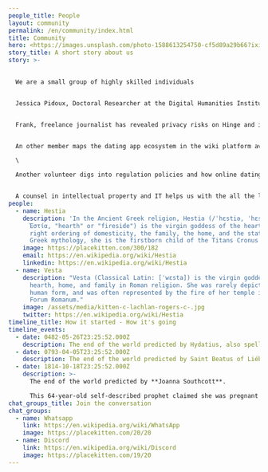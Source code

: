 ```yaml
---
people_title: People
layout: community
permalink: /en/community/index.html
title: Community
hero: <https://images.unsplash.com/photo-1588613254750-cf5d89a29b66?ixid=MnwxMjA3fDB8MHxwaG90by1wYWdlfHx8fGVufDB8fHx8&ixlib=rb-1.2.1&auto=format&fit=crop&w=1008&q=80>
story_title: A short story about us
story: >-
  

  We are a small group of highly skilled individuals


  Jessica Pidoux, Doctoral Researcher at the Digital Humanities Institute at École Polytechnique Fédérale de Lausanne works on revealing biases in Tinder's secretive matching algorithms. <https://jessicapidoux.info/>


  Frank, freelance journalist has revealed privacy risks on Hinge and is currently being messed around by Hinge, Bumble and Tinder having asked for his data <https://bit.ly/2J8mKOo> [](https://wiki.personaldata.io/wiki/User:Frandrews "User:Frandrews")


  An other member maps the dating app ecosystem in the wiki platform available thanks to our partner personaldata.io and delves into dating app patents.\

  \

  Another volunteer digs into regulation policies and how online dating interacts with collective practices and communities.


  A counsel in intellectual property and IT helps us with the all the legal facets.
people:
  - name: Hestia
    description: 'In the Ancient Greek religion, Hestia (/ˈhɛstiə, ˈhɛstʃə/; Greek:
      Ἑστία, "hearth" or "fireside") is the virgin goddess of the hearth, the
      right ordering of domesticity, the family, the home, and the state. In
      Greek mythology, she is the firstborn child of the Titans Cronus and Rhea'
    image: https://placekitten.com/300/182
    email: https://en.wikipedia.org/wiki/Hestia
    linkedin: https://en.wikipedia.org/wiki/Hestia
  - name: Vesta
    description: "Vesta (Classical Latin: [ˈwɛsta]) is the virgin goddess of the
      hearth, home, and family in Roman religion. She was rarely depicted in
      human form, and was often represented by the fire of her temple in the
      Forum Romanum."
    image: /assets/media/kitten-c-lachlan-rogers-c-.jpg
    twitter: https://en.wikipedia.org/wiki/Hestia
timeline_title: How it started - How it's going
timeline_events:
  - date: 0482-05-26T23:25:52.000Z
    description: The end of the world predicted by Hydatius, also spelled Idacius
  - date: 0793-04-05T23:25:52.000Z
    description: The end of the world predicted by Saint Beatus of Liébana
  - date: 1814-10-18T23:25:52.000Z
    description: >-
      The end of the world predicted by **Joanna Southcott**. 

      This 64-year-old self-described prophet claimed she was pregnant with the Christ child, and that he would be born on October 19, 1814. She died later that year having not delivered a child, and an autopsy proved she had not been pregnant.
chat_groups_title: Join the conversation
chat_groups:
  - name: Whatsapp
    link: https://en.wikipedia.org/wiki/WhatsApp
    image: https://placekitten.com/20/20
  - name: Discord
    link: https://en.wikipedia.org/wiki/Discord
    image: https://placekitten.com/19/20
---
```

